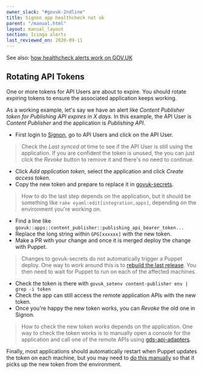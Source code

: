 ```yaml
---
owner_slack: "#govuk-2ndline"
title: Signon app healthcheck not ok
parent: "/manual.html"
layout: manual_layout
section: Icinga alerts
last_reviewed_on: 2020-09-11
---
```


[signon]: https://signon.publishing.service.gov.uk/api_users
[deploy-puppet]: https://deploy.production.govuk.digital/job/Deploy_Puppet/
[restart-app]: /manual/restart-application.html
[govuk-secrets]: https://github.com/alphagov/govuk-secrets
[gds-api-adapters]: https://github.com/alphagov/gds-api-adapters/blob/master/lib/gds_api.rb

See also: [how healthcheck alerts work on GOV.UK](app-healthcheck-not-ok.html)

## Rotating API Tokens

One or more tokens for API Users are about to expire. You should rotate
expiring tokens to ensure the associated application keeps working.

As a working example, let's say we have an alert like *Content Publisher token
for Publishing API expires in X days*. In this example, the API User is
*Content Publisher* and the application is *Publishing API*.

- First login to [Signon], go to API Users and click on the API User.

> Check the *Last synced at* time to see if the API User is still using the
> application. If you are confident the token is unused, the you can just
> click the *Revoke* button to remove it and there's no need to continue.

- Click *Add application token*, select the application and click *Create
  access token*.
- Copy the new token and prepare to replace it in [govuk-secrets].

> How to do the last step depends on the application, but it should be
> something like `rake eyaml:edit[integration,apps]`, depending on the
> environment you're working on.

- Find a line like `govuk::apps::content_publisher::publishing_api_bearer_token...`
- Replace the long string within `GPG[xxxxxx]` with the new token.
- Make a PR with your change and once it is merged deploy the change with
  Puppet.

> Changes to govuk-secrets do not automatically trigger a Puppet deploy. One
> way to work around this is to [rebuild the last release][deploy-puppet]. You
> then need to wait for Puppet to run on each of the affected machines.

- Check the token is there with `govuk_setenv content-publisher env | grep -i token`
- Check the app can still access the remote application APIs with the new token.
- Once you're happy the new token works, you can *Revoke* the old one in Signon.

> How to check the new token works depends on the application. One way to check
> the token works is to manually open a console for the application and call
> one of the remote APIs using [gds-api-adapters][].

Finally, most applications should automatically restart when Puppet updates the
token on each machine, but you may need to [do this manually][restart-app] so
that it picks up the new token from the environment.
